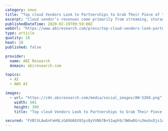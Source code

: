 ```yaml
---
category: news
title: "Top cloud Vendors Look to Partnerships to Grab Their Piece of the IoT Analytics Pie"
excerpt: "Cloud vendor’s revenues come primarily from streaming, storage, and the orchestration of data. Analytics services across cloud vendors, on the other hand, are less differentiated, as reflected in pre-built templates such as AWS Sagemaker and Microsoft Azure Notebooks which leverage the open source Jupyter project. Considering that many cloud ..."
publishedDateTime: 2020-02-19T09:59:00Z
webUrl: "https://www.abiresearch.com/press/top-cloud-vendors-look-partnerships-grab-their-piece-iot-analytics-pie/"
type: article
quality: 18
heat: 18
published: false

provider:
  name: ABI Research
  domain: abiresearch.com

topics:
  - AI
  - AWS AI

images:
  - url: "https://cdn.abiresearch.com/media/social_images/AN-5268.png"
    width: 501
    height: 399
    title: "Top cloud Vendors Look to Partnerships to Grab Their Piece of the IoT Analytics Pie"

secured: "FVBlVLAwGnFaH9LzGA9UAEU93ys8yVVNb7B+S1wph9/3W6wDGru3mubxDjs1u5dEqLgIFrOozp6thmBOIedNHw3D/gAx2Io/Y2DWJ4hOXfhLc+xyadKBK+I0Wjb1izRcg7zxtZxb1qIqrFWjc8hqXFCVgS2lz6ZGnn0Ib7L1V0g1xnPywPr17opMTe5Z0LvTW/ETDjcQlLWiM4Cb6TSJ2hTcO/lja47vTNaz9lV2E1MBTHPlAnOCcQMLA98mHpWuRq1UIX878+FQeNWi1kbRZIGxXnW4ccqeLSIWK2d2HB6xGr6zl44mCvTFkoXq9w2l;mmpAP56eJvGeBy0lgliOTw=="
---
```


